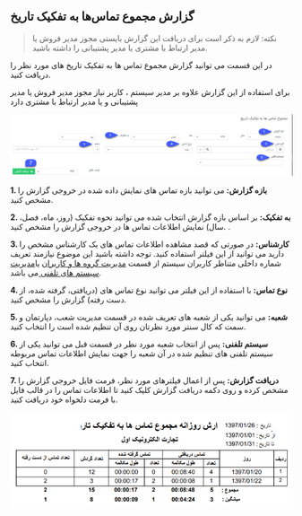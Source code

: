 ## گزارش مجموع تماس‌ها به تفکیک تاریخ



> نکته: لازم به ذکر است برای دریافت این گزارش بایستی مجوز مدیر فروش یا مدیر ارتباط با مشتری یا مدیر پشتیبانی را داشته باشید.


در این قسمت می توانید گزارش مجموع تماس ها به تفکیک تاریخ های مورد نظر را دریافت کنید.

برای استفاده از این گزارش علاوه بر مدیر سیستم ، کاربر نیاز  مجوز مدیر فروش یا مدیر پشتیبانی و یا مدیر ارتباط با مشتری دارد

![](CallsDateBase11.png)

**1. بازه گزارش:** می توانید بازه تماس های نمایش داده شده در خروجی گزارش را مشخص کنید.

**2. به تفکیک:** بر اساس بازه گزارش انتخاب شده می توانید نحوه تفکیک (روز، ماه، فصل، سال) نمایش اطلاعات تماس ها در خروجی گزارش را مشخص کنید. .

**3. کارشناس:** در صورتی که قصد مشاهده اطلاعات تماس های یک کارشناس مشخص را دارید می توانید از این فیلتر استفاده کنید. توجه داشته باشید این موضوع نیازمند تعریف شماره داخلی متناظر کاربران سیستم از قسمت [مدیریت گروه ها و کاربران](https://github.com/1stco/PayamGostarDocs/blob/master/help%202.5.4/Settings/Manage-groups-and-users/Manage-groups-and-users.md) یا[مدیریت سیستم های تلفنی ](https://github.com/1stco/PayamGostarDocs/blob/master/help%202.5.4/Basic-Information/Telephone-systems/telephone-systems-Management%2Ftelephone-systems-Management.md)می باشد.

**4. نوع تماس:** با استفاده از این فیلتر می توانید نوع تماس های (دریافتی، گرفته شده، از دست رفته) گزارش را مشخص کنید.

**5. شعبه:** می توانید یکی از شعبه های تعریف شده در قسمت مدیریت شعب، دپارتمان و سمت که کال سنتر مورد نظرتان روی آن تنظیم شده است را انتخاب کنید.

**6. سیستم تلفنی:** پس از انتخاب شعبه مورد نظر در قسمت قبل می توانید یکی از سیستم تلفنی های تنظیم شده در آن شعبه را جهت نمایش اطلاعات تماس مربوطه انتخاب کنید.

**7. دریافت گزارش:** پس از اعمال فیلترهای مورد نظر، فرمت فایل خروجی گزارش را مشخص کرده و روی دکمه دریافت گزارش کلیک کنید تا اطلاعات تماس را در قالب فایل با فرمت دلخواه خود دریافت کنید.

![](CallsDateBase2.png)
